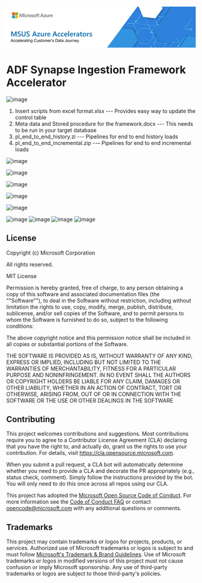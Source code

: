 ![MSUS Solution Accelerator](./images/MSUS%20Solution%20Accelerator%20Banner%20Two_981.png)

# ADF Synapse Ingestion Framework Accelerator

![image](https://user-images.githubusercontent.com/62758564/138203452-9588d01a-0ae3-4ee3-b754-ab84a9c6d9b5.png)

1.	Insert scripts from excel format.xlsx --- Provides easy way to update the control table
2.	Meta data and Stored procedure for the framework.docx --- This needs to be run in your target database
3.	pl_end_to_end_history.zi --- Pipelines for end to end history loads
4.	pl_end_to_end_incremental.zip --– Pipelines for end to end incremental loads

![image](https://user-images.githubusercontent.com/62758564/159766879-59454abe-22ca-4d76-8159-ded5c130f51a.png)

![image](https://user-images.githubusercontent.com/62758564/159767026-45978f71-261e-4f5b-bc35-a8a28b77b248.png)

![image](https://user-images.githubusercontent.com/62758564/159767286-59227e7a-f9c9-46ac-85db-6dcafb43a8eb.png)

![image](https://user-images.githubusercontent.com/62758564/159767522-37f0ac6f-3871-4d3c-b430-59900486366a.png)

![image](https://user-images.githubusercontent.com/62758564/138146813-c0f15420-1900-4f64-9ef5-90263b605136.png)

![image](https://user-images.githubusercontent.com/62758564/138146756-b9913220-2dd9-4943-8d7d-2934bc3809c5.png)
![image](https://user-images.githubusercontent.com/62758564/138146772-f2c6e278-4981-4742-b3bd-984cd14ed8a6.png)
![image](https://user-images.githubusercontent.com/62758564/138146784-ca13897f-74ea-463c-aeb9-2271ea2b5017.png)
![image](https://user-images.githubusercontent.com/62758564/138146802-b32721fe-8124-4aa8-9965-254c3d3e5daa.png)

## License

Copyright (c) Microsoft Corporation

All rights reserved.

MIT License

Permission is hereby granted, free of charge, to any person obtaining a copy of this software and associated documentation files (the ""Software""), to deal in the Software without restriction, including without limitation the rights to use, copy, modify, merge, publish, distribute, sublicense, and/or sell copies of the Software, and to permit persons to whom the Software is furnished to do so, subject to the following conditions:

The above copyright notice and this permission notice shall be included in all copies or substantial portions of the Software.

THE SOFTWARE IS PROVIDED AS IS, WITHOUT WARRANTY OF ANY KIND, EXPRESS OR IMPLIED, INCLUDING BUT NOT LIMITED TO THE WARRANTIES OF MERCHANTABILITY, FITNESS FOR A PARTICULAR PURPOSE AND NONINFRINGEMENT. IN NO EVENT SHALL THE AUTHORS OR COPYRIGHT HOLDERS BE LIABLE FOR ANY CLAIM, DAMAGES OR OTHER LIABILITY, WHETHER IN AN ACTION OF CONTRACT, TORT OR OTHERWISE, ARISING FROM, OUT OF OR IN CONNECTION WITH THE SOFTWARE OR THE USE OR OTHER DEALINGS IN THE SOFTWARE

## Contributing

This project welcomes contributions and suggestions.  Most contributions require you to agree to a
Contributor License Agreement (CLA) declaring that you have the right to, and actually do, grant us
the rights to use your contribution. For details, visit https://cla.opensource.microsoft.com.

When you submit a pull request, a CLA bot will automatically determine whether you need to provide
a CLA and decorate the PR appropriately (e.g., status check, comment). Simply follow the instructions
provided by the bot. You will only need to do this once across all repos using our CLA.

This project has adopted the [Microsoft Open Source Code of Conduct](https://opensource.microsoft.com/codeofconduct/).
For more information see the [Code of Conduct FAQ](https://opensource.microsoft.com/codeofconduct/faq/) or
contact [opencode@microsoft.com](mailto:opencode@microsoft.com) with any additional questions or comments.

## Trademarks

This project may contain trademarks or logos for projects, products, or services. Authorized use of Microsoft 
trademarks or logos is subject to and must follow 
[Microsoft's Trademark & Brand Guidelines](https://www.microsoft.com/en-us/legal/intellectualproperty/trademarks/usage/general).
Use of Microsoft trademarks or logos in modified versions of this project must not cause confusion or imply Microsoft sponsorship.
Any use of third-party trademarks or logos are subject to those third-party's policies.
